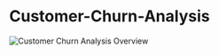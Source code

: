 # Customer-Churn-Analysis

![Customer Churn Analysis Overview](https://github.com/user-attachments/assets/82d1cdeb-0a85-431c-972b-2810a04efd0d)

